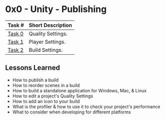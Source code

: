  # 0x0 - Unity - Publishing
Task # | Short Description
-------|------------
[Task 0](ProjectSettings/QualitySettings.asset) | Quality Settings.
[Task 1](Assets/ProjectSettings.asset) | Player Settings.
[Task 2](Builds/) | Build Settings. 

 ## Lessons Learned
* How to publish a build
* How to reorder scenes in a build
* How to build a standalone application for Windows, Mac, & Linux
* How to edit a project's Quality Settings
* How to add an icon to your build
* What is the profiler & how to use it to check your project's performance
* What to consider when developing for different platforms